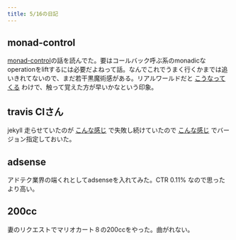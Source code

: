 ```yaml
---
title: 5/16の日記
---
```


## monad-control

[monad-control](http://www.yesodweb.com/blog/2011/08/monad-control)の話を読んでた。要はコールバック呼ぶ系のmonadicなoperationをliftするには必要だよねって話。なんでこれでうまく行くかまでは追いきれてないので、まだ若干黒魔術感がある。リアルワールドだと [こうなってくる](https://github.com/kazu-yamamoto/ghc-mod/blob/master/Language/Haskell/GhcMod/Monad/Types.hs#L354) わけで、触って覚えた方が早いかなという印象。

## travis CIさん

jekyll 走らせていたのが [こんな感じ](https://travis-ci.org/hiratara/hiratara.github.io/builds/62823486) で失敗し続けていたので [こんな感じ](https://github.com/hiratara/hiratara.github.io/commit/96b2b09fa2433de801d0ac440a931d11e1f2b616) でバージョン指定しておいた。

## adsense

アドテク業界の端くれとしてadsenseを入れてみた。CTR 0.11% なので思ったより高い。

## 200cc

妻のリクエストでマリオカート８の200ccをやった。曲がれない。

